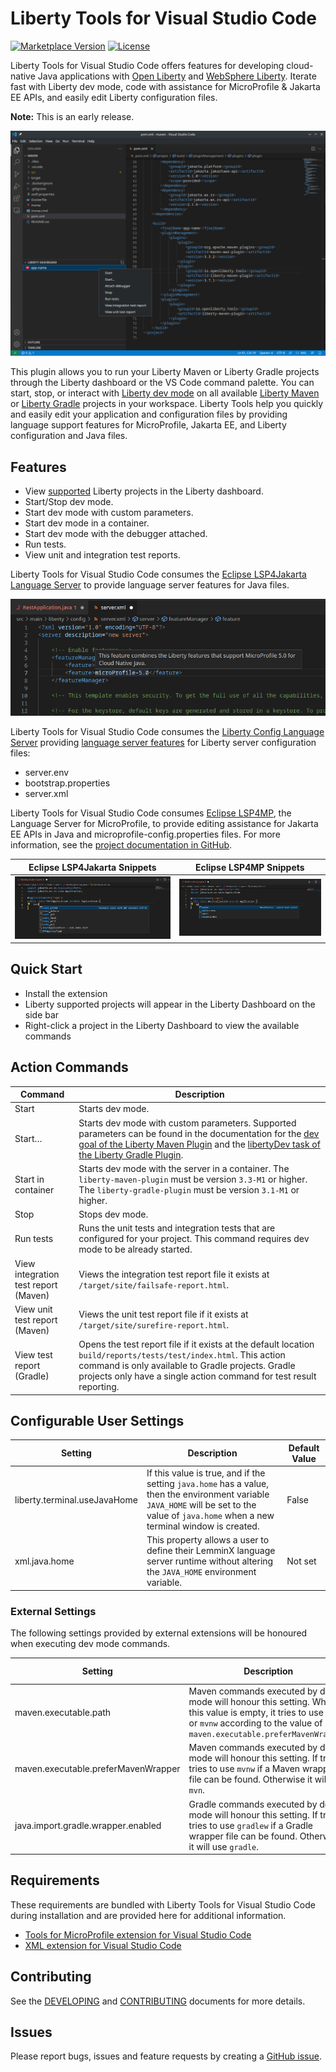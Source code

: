 # Liberty Tools for Visual Studio Code

[![Marketplace Version](https://img.shields.io/visual-studio-marketplace/v/Open-Liberty.liberty-dev-vscode-ext?style=for-the-badge&label=VS%20Market "Current Release")](https://marketplace.visualstudio.com/items?itemName=Open-Liberty.liberty-dev-vscode-ext)
[![License](https://img.shields.io/github/license/OpenLiberty/liberty-tools-vscode?style=for-the-badge&logo=eclipse)](https://www.eclipse.org/legal/epl-2.0/)

Liberty Tools for Visual Studio Code offers features for developing cloud-native Java applications with [Open Liberty](https://openliberty.io/) and [WebSphere Liberty](https://www.ibm.com/products/websphere-liberty). Iterate fast with Liberty dev mode, code with assistance for MicroProfile & Jakarta EE APIs, and easily edit Liberty configuration files.

**Note:** This is an early release.

![liberty dashboard screenshot](images/docs/liberty_dashboard.png)

This plugin allows you to run your Liberty Maven or Liberty Gradle projects through the Liberty dashboard or the VS Code command palette. You can start, stop, or interact with [Liberty dev mode](https://openliberty.io/docs/latest/development-mode.html) on all available [Liberty Maven](https://github.com/OpenLiberty/ci.maven/blob/master/docs/dev.md#dev) or [Liberty Gradle](https://github.com/OpenLiberty/ci.gradle/blob/master/docs/libertyDev.md) projects in your workspace. Liberty Tools help you quickly and easily edit your application and configuration files by providing language support features for MicroProfile, Jakarta EE, and Liberty configuration and Java files.

## Features

- View [supported](FAQ.md#supported-liberty-and-maven-plugins) Liberty projects in the Liberty dashboard.
- Start/Stop dev mode.
- Start dev mode with custom parameters.
- Start dev mode in a container.
- Start dev mode with the debugger attached.
- Run tests.
- View unit and integration test reports.

Liberty Tools for Visual Studio Code consumes the [Eclipse LSP4Jakarta Language Server](https://github.com/eclipse/lsp4jakarta) to provide language server features for Java files.

![lsp4jakarta completion screenshot](images/docs/lcls_hover.png)

Liberty Tools for Visual Studio Code consumes the [Liberty Config Language Server](https://github.com/OpenLiberty/liberty-language-server) providing [language server features](https://github.com/OpenLiberty/liberty-language-server#features) for Liberty server configuration files:

- server.env
- bootstrap.properties
- server.xml

Liberty Tools for Visual Studio Code consumes [Eclipse LSP4MP](https://github.com/eclipse/lsp4mp), the Language Server for MicroProfile, to provide editing assistance for Jakarta EE APIs in Java and microprofile-config.properties files. For more information, see the [project documentation in GitHub](https://github.com/eclipse/lsp4mp#eclipse-lsp4mp---language-server-for-microprofile).

Eclipse LSP4Jakarta Snippets | Eclipse LSP4MP Snippets
:-------------------------:|:-------------------------:
![LSP4Jakarta](images/docs/lsp4jakarta_completion.png) | ![LSP4MP](images/docs/lsp4mp_completion.png)

## Quick Start

- Install the extension
- Liberty supported projects will appear in the Liberty Dashboard on the side bar
- Right-click a project in the Liberty Dashboard to view the available commands

## Action Commands

| Command | Description |
| ---------------------------- | ---------------------------------------------------------------------------------------------------------------------------------------------------------------------------------------------------------------------------------------------------------------------------------------------------------------------------- |
| Start  | Starts dev mode. |
| Start…​ | Starts dev mode with custom parameters. Supported parameters can be found in the documentation for the [dev goal of the Liberty Maven Plugin](https://github.com/OpenLiberty/ci.maven/blob/master/docs/dev.md#dev) and the [libertyDev task of the Liberty Gradle Plugin](https://github.com/OpenLiberty/ci.gradle/blob/master/docs/libertyDev.md#command-line-parameters). |
| Start in container | Starts dev mode with the server in a container. The `liberty-maven-plugin` must be version `3.3-M1` or higher. The `liberty-gradle-plugin` must be version `3.1-M1` or higher. |
| Stop | Stops dev mode. |
| Run tests | Runs the unit tests and integration tests that are configured for your project. This command requires dev mode to be already started. |
| View integration test report (Maven) | Views the integration test report file it exists at `/target/site/failsafe-report.html`. |
| View unit test report (Maven) | Views the unit test report file if it exists at `/target/site/surefire-report.html`. |
| View test report (Gradle) | Opens the test report file if it exists at the default location `build/reports/tests/test/index.html`. This action command is only available to Gradle projects. Gradle projects only have a single action command for test result reporting. |

## Configurable User Settings

| Setting                      | Description                                                                                                                                                                                 | Default Value |
| ---------------------------- | ------------------------------------------------------------------------------------------------------------------------------------------------------------------------------------------- | ------------- |
| liberty.terminal.useJavaHome | If this value is true, and if the setting `java.home` has a value, then the environment variable `JAVA_HOME` will be set to the value of `java.home` when a new terminal window is created. | False         |
| xml.java.home | This property allows a user to define their LemminX language server runtime without altering the `JAVA_HOME` environment variable.  | Not set |

### External Settings

The following settings provided by external extensions will be honoured when executing dev mode commands.

| Setting                      | Description                                                                                                                                                                                 | Provided By |
| ---------------------------- | ------------------------------------------------------------------------------------------------------------------------------------------------------------------------------------------- | ------------- |
| maven.executable.path | Maven commands executed by dev mode will honour this setting. When this value is empty, it tries to use `mvn` or `mvnw` according to the value of `maven.executable.preferMavenWrapper`. | [Maven for Java extension](https://marketplace.visualstudio.com/items?itemName=vscjava.vscode-maven)         |
| maven.executable.preferMavenWrapper | Maven commands executed by dev mode will honour this setting. If true, it tries to use `mvnw` if a Maven wrapper file can be found. Otherwise it will use `mvn`. | [Maven for Java extension](https://marketplace.visualstudio.com/items?itemName=vscjava.vscode-maven)         |
| java.import.gradle.wrapper.enabled | Gradle commands executed by dev mode will honour this setting. If true, it tries to use `gradlew` if a Gradle wrapper file can be found. Otherwise it will use `gradle`. | [Language support for Java extension](https://marketplace.visualstudio.com/items?itemName=redhat.java)        |

## Requirements

These requirements are bundled with Liberty Tools for Visual Studio Code during installation and are provided here for additional information.

- [Tools for MicroProfile extension for Visual Studio Code](https://marketplace.visualstudio.com/items?itemName=redhat.vscode-microprofile)
- [XML extension for Visual Studio Code](https://marketplace.visualstudio.com/items?itemName=redhat.vscode-xml)

## Contributing

See the [DEVELOPING](DEVELOPING.md) and [CONTRIBUTING](CONTRIBUTING.md) documents for more details.

## Issues

Please report bugs, issues and feature requests by creating a [GitHub issue](https://github.com/OpenLiberty/liberty-tools-vscode/issues).
